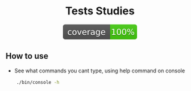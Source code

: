 <h1 align="center">
    Tests Studies
</h1>

<div align="center">
    <img src="https://raw.githubusercontent.com/hilderjares/obj-tests-studies/main/docs/coverage.svg" />
</div>

## How to use


* See what commands you cant type, using help command on console


```bash
    ./bin/console -h
```
